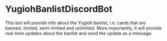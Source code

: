 # YugiohBanlistDiscordBot
This bot will provide info about the Yugioh banlist, i.e. cards that are banned, limited, semi-limited and unlimited. More importantly, it will provide real-time updates about the banlist and send the update as a message.
